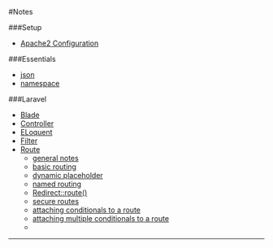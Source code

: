 #Notes

###Setup

* [Apache2 Configuration](https://github.com/outboundexplorer/laravel-insights/blob/master/notes/Apache2configuration.notes.md)

###Essentials

* [json](https://github.com/outboundexplorer/laravel-insights/blob/master/notes/json.notes.md)
* [namespace](https://github.com/outboundexplorer/laravel-insights/edit/master/notes/namespace.notes.md)

###Laravel

* [Blade](https://github.com/outboundexplorer/laravel-insights/blob/master/notes/Blade.notes.md)
* [Controller](https://github.com/outboundexplorer/laravel-insights/blob/master/notes/Controller.notes.md)
* [ELoquent](https://github.com/outboundexplorer/laravel-insights/blob/master/notes/Eloquent.notes.md)
* [Filter](https://github.com/outboundexplorer/laravel-insights/blob/master/notes/Filter.notes.md)
* [Route](https://github.com/outboundexplorer/laravel-insights/blob/master/notes/Route.notes.md)
  + [general notes](https://github.com/outboundexplorer/laravel-insights/blob/master/notes/Route.notes.md#general-notes)
  + [basic routing](https://github.com/outboundexplorer/laravel-insights/blob/master/notes/Route.notes.md#basic-routing)
  + [dynamic placeholder](https://github.com/outboundexplorer/laravel-insights/blob/master/notes/Route.notes.md#dynamic-placeholder)
  + [named routing](https://github.com/outboundexplorer/laravel-insights/blob/master/notes/Route.notes.md#named-routing)
  + [Redirect::route()](https://github.com/outboundexplorer/laravel-insights/blob/master/notes/Route.notes.md#redirectroutefaqs)
  + [secure routes](https://github.com/outboundexplorer/laravel-insights/blob/master/notes/Route.notes.md#secure-routes)
  + [attaching conditionals to a route](https://github.com/outboundexplorer/laravel-insights/blob/master/notes/Route.notes.md#attaching-conditionals-to-a-route)
  + [attaching multiple conditionals to a route](https://github.com/outboundexplorer/laravel-insights/blob/master/notes/Route.notes.md#attaching-multiple-conditionals-to-a-route)
  + 




___

